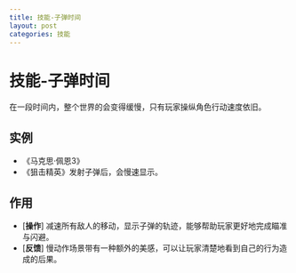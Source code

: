 ```yaml
---
title: 技能-子弹时间
layout: post
categories: 技能
---
```


# 技能-子弹时间
在一段时间内，整个世界的会变得缓慢，只有玩家操纵角色行动速度依旧。

## 实例
- 《马克思·佩恩3》
- 《狙击精英》发射子弹后，会慢速显示。

## 作用
- [**操作**] 减速所有敌人的移动，显示子弹的轨迹，能够帮助玩家更好地完成瞄准与闪避。
- [**反馈**] 慢动作场景带有一种额外的美感，可以让玩家清楚地看到自己的行为造成的后果。